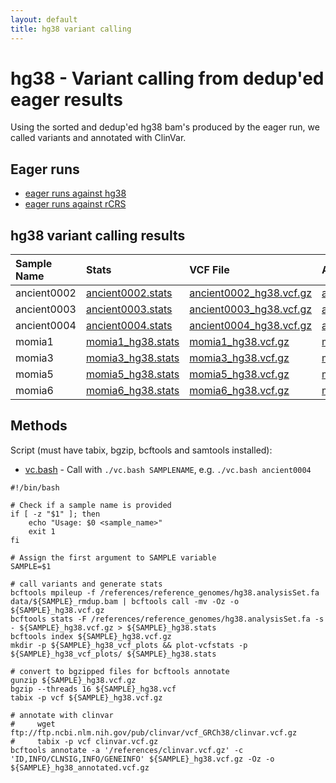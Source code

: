 ```yaml
---
layout: default
title: hg38 variant calling
---
```


# hg38 - Variant calling from dedup'ed eager results

Using the sorted and dedup'ed hg38 bam's produced by the eager run, we called variants and annotated with ClinVar.

## Eager runs

-   [eager runs against hg38](/eager_hg38.html)
-   [eager runs against rCRS](/eager_rcrs/index.html)

## hg38 variant calling results

| Sample Name | Stats                                  | VCF File                                                                                                                | Annotated VCF File                                                                                                                | VCF Summary PDF                                                      |
| :---------- | :------------------------------------- | :---------------------------------------------------------------------------------------------------------------------- | :-------------------------------------------------------------------------------------------------------------------------------- | :------------------------------------------------------------------- |
| ancient0002 | [ancient0002.stats](ancient0002.stats) | [ancient0002_hg38.vcf.gz](https://usegalaxy.org/api/datasets/f9cad7b01a4721357d3f6046b6eb0289/display?to_ext=vcf_bgzip) | [ancient0002_hg38_annotated.vcf.gz](https://usegalaxy.org/api/datasets/f9cad7b01a472135f876496f2164dedd/display?to_ext=vcf_bgzip) | [ancient0002_hg38_vcf_summary.pdf](ancient0002_hg38_vcf_summary.pdf) |
| ancient0003 | [ancient0003.stats](ancient0003.stats) | [ancient0003_hg38.vcf.gz](https://usegalaxy.org/api/datasets/f9cad7b01a4721350adbec5ba680b1ac/display?to_ext=vcf_bgzip) | [ancient0003_hg38_annotated.vcf.gz](https://usegalaxy.org/api/datasets/f9cad7b01a4721350bffae1abed1f467/display?to_ext=vcf_bgzip) | [ancient0003_hg38_vcf_summary.pdf](ancient0003_hg38_vcf_summary.pdf) |
| ancient0004 | [ancient0004.stats](ancient0004.stats) | [ancient0004_hg38.vcf.gz](https://usegalaxy.org/api/datasets/f9cad7b01a4721352bc2dd2b2bd4e199/display?to_ext=vcf_bgzip) | [ancient0004_hg38_annotated.vcf.gz](https://usegalaxy.org/api/datasets/f9cad7b01a472135628c3e92da5a279f/display?to_ext=vcf_bgzip) | [ancient0004_hg38_vcf_summary.pdf](ancient0004_hg38_vcf_summary.pdf) |
| momia1      | [momia1_hg38.stats](momia1_hg38.stats) | [momia1_hg38.vcf.gz](momia1_hg38.vcf.gz)                                                                                | [momia1_hg38_annotated.vcf.gz](momia1_hg38_annotated.vcf.gz)                                                                      | [momia1_hg38_vcf_summary.pdf](momia1_hg38_vcf_summary.pdf)           |
| momia3      | [momia3_hg38.stats](momia3_hg38.stats) | [momia3_hg38.vcf.gz](momia3_hg38.vcf.gz)                                                                                | [momia3_hg38_annotated.vcf.gz](momia3_hg38_annotated.vcf.gz)                                                                      | [momia3_hg38_vcf_summary.pdf](momia3_hg38_vcf_summary.pdf)           |
| momia5      | [momia5_hg38.stats](momia5_hg38.stats) | [momia5_hg38.vcf.gz](momia5_hg38.vcf.gz)                                                                                | [momia5_hg38_annotated.vcf.gz](momia5_hg38_annotated.vcf.gz)                                                                      | [momia5_hg38_vcf_summary.pdf](momia5_hg38_vcf_summary.pdf)           |
| momia6      | [momia6_hg38.stats](momia6_hg38.stats) | [momia6_hg38.vcf.gz](momia6_hg38.vcf.gz)                                                                                | [momia6_hg38_annotated.vcf.gz](momia6_hg38_annotated.vcf.gz)                                                                      | [momia6_hg38_vcf_summary.pdf](momia6_hg38_vcf_summary.pdf)           |

## Methods

Script (must have tabix, bgzip, bcftools and samtools installed):

-   [vc.bash](vc.bash) - Call with `./vc.bash SAMPLENAME`, e.g. `./vc.bash ancient0004`

```
#!/bin/bash

# Check if a sample name is provided
if [ -z "$1" ]; then
    echo "Usage: $0 <sample_name>"
    exit 1
fi

# Assign the first argument to SAMPLE variable
SAMPLE=$1

# call variants and generate stats
bcftools mpileup -f /references/reference_genomes/hg38.analysisSet.fa data/${SAMPLE}_rmdup.bam | bcftools call -mv -Oz -o ${SAMPLE}_hg38.vcf.gz
bcftools stats -F /references/reference_genomes/hg38.analysisSet.fa -s - ${SAMPLE}_hg38.vcf.gz > ${SAMPLE}_hg38.stats
bcftools index ${SAMPLE}_hg38.vcf.gz
mkdir -p ${SAMPLE}_hg38_vcf_plots && plot-vcfstats -p ${SAMPLE}_hg38_vcf_plots/ ${SAMPLE}_hg38.stats

# convert to bgzipped files for bcftools annotate
gunzip ${SAMPLE}_hg38.vcf.gz
bgzip --threads 16 ${SAMPLE}_hg38.vcf
tabix -p vcf ${SAMPLE}_hg38.vcf.gz

# annotate with clinvar
#     wget ftp://ftp.ncbi.nlm.nih.gov/pub/clinvar/vcf_GRCh38/clinvar.vcf.gz
#     tabix -p vcf clinvar.vcf.gz
bcftools annotate -a '/references/clinvar.vcf.gz' -c 'ID,INFO/CLNSIG,INFO/GENEINFO' ${SAMPLE}_hg38.vcf.gz -Oz -o ${SAMPLE}_hg38_annotated.vcf.gz

```
